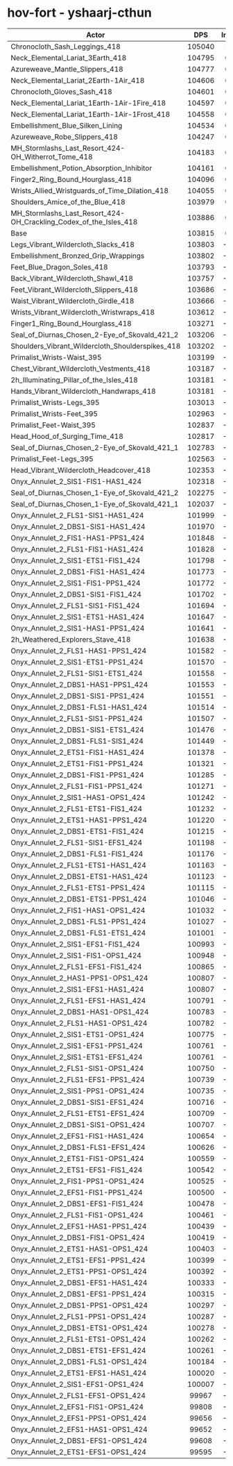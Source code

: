 # hov-fort - yshaarj-cthun
| Actor | DPS | Increase |
|---|:---:|:---:|
|Chronocloth_Sash_Leggings_418|105040|1.18%|
|Neck_Elemental_Lariat_3Earth_418|104795|0.94%|
|Azureweave_Mantle_Slippers_418|104777|0.93%|
|Neck_Elemental_Lariat_2Earth-1Air_418|104606|0.76%|
|Chronocloth_Gloves_Sash_418|104601|0.76%|
|Neck_Elemental_Lariat_1Earth-1Air-1Fire_418|104597|0.75%|
|Neck_Elemental_Lariat_1Earth-1Air-1Frost_418|104558|0.72%|
|Embellishment_Blue_Silken_Lining|104534|0.69%|
|Azureweave_Robe_Slippers_418|104247|0.42%|
|MH_Stormlashs_Last_Resort_424-OH_Witherrot_Tome_418|104183|0.35%|
|Embellishment_Potion_Absorption_Inhibitor|104161|0.33%|
|Finger2_Ring_Bound_Hourglass_418|104096|0.27%|
|Wrists_Allied_Wristguards_of_Time_Dilation_418|104055|0.23%|
|Shoulders_Amice_of_the_Blue_418|103979|0.16%|
|MH_Stormlashs_Last_Resort_424-OH_Crackling_Codex_of_the_Isles_418|103886|0.07%|
|Base|103815|0.00%|
|Legs_Vibrant_Wildercloth_Slacks_418|103803|-0.01%|
|Embellishment_Bronzed_Grip_Wrappings|103802|-0.01%|
|Feet_Blue_Dragon_Soles_418|103793|-0.02%|
|Back_Vibrant_Wildercloth_Shawl_418|103757|-0.06%|
|Feet_Vibrant_Wildercloth_Slippers_418|103686|-0.12%|
|Waist_Vibrant_Wildercloth_Girdle_418|103666|-0.14%|
|Wrists_Vibrant_Wildercloth_Wristwraps_418|103612|-0.20%|
|Finger1_Ring_Bound_Hourglass_418|103271|-0.52%|
|Seal_of_Diurnas_Chosen_2-Eye_of_Skovald_421_2|103206|-0.59%|
|Shoulders_Vibrant_Wildercloth_Shoulderspikes_418|103202|-0.59%|
|Primalist_Wrists-Waist_395|103199|-0.59%|
|Chest_Vibrant_Wildercloth_Vestments_418|103187|-0.60%|
|2h_Illuminating_Pillar_of_the_Isles_418|103181|-0.61%|
|Hands_Vibrant_Wildercloth_Handwraps_418|103181|-0.61%|
|Primalist_Wrists-Legs_395|103013|-0.77%|
|Primalist_Wrists-Feet_395|102963|-0.82%|
|Primalist_Feet-Waist_395|102837|-0.94%|
|Head_Hood_of_Surging_Time_418|102817|-0.96%|
|Seal_of_Diurnas_Chosen_2-Eye_of_Skovald_421_1|102783|-0.99%|
|Primalist_Feet-Legs_395|102563|-1.21%|
|Head_Vibrant_Wildercloth_Headcover_418|102353|-1.41%|
|Onyx_Annulet_2_SIS1-FIS1-HAS1_424|102318|-1.44%|
|Seal_of_Diurnas_Chosen_1-Eye_of_Skovald_421_2|102275|-1.48%|
|Seal_of_Diurnas_Chosen_1-Eye_of_Skovald_421_1|102037|-1.71%|
|Onyx_Annulet_2_FLS1-SIS1-HAS1_424|101999|-1.75%|
|Onyx_Annulet_2_DBS1-SIS1-HAS1_424|101970|-1.78%|
|Onyx_Annulet_2_FIS1-HAS1-PPS1_424|101848|-1.89%|
|Onyx_Annulet_2_FLS1-FIS1-HAS1_424|101828|-1.91%|
|Onyx_Annulet_2_SIS1-ETS1-FIS1_424|101798|-1.94%|
|Onyx_Annulet_2_DBS1-FIS1-HAS1_424|101773|-1.97%|
|Onyx_Annulet_2_SIS1-FIS1-PPS1_424|101772|-1.97%|
|Onyx_Annulet_2_DBS1-SIS1-FIS1_424|101702|-2.04%|
|Onyx_Annulet_2_FLS1-SIS1-FIS1_424|101694|-2.04%|
|Onyx_Annulet_2_SIS1-ETS1-HAS1_424|101647|-2.09%|
|Onyx_Annulet_2_SIS1-HAS1-PPS1_424|101641|-2.09%|
|2h_Weathered_Explorers_Stave_418|101638|-2.10%|
|Onyx_Annulet_2_FLS1-HAS1-PPS1_424|101582|-2.15%|
|Onyx_Annulet_2_SIS1-ETS1-PPS1_424|101570|-2.16%|
|Onyx_Annulet_2_FLS1-SIS1-ETS1_424|101558|-2.17%|
|Onyx_Annulet_2_DBS1-HAS1-PPS1_424|101553|-2.18%|
|Onyx_Annulet_2_DBS1-SIS1-PPS1_424|101551|-2.18%|
|Onyx_Annulet_2_DBS1-FLS1-HAS1_424|101514|-2.22%|
|Onyx_Annulet_2_FLS1-SIS1-PPS1_424|101507|-2.22%|
|Onyx_Annulet_2_DBS1-SIS1-ETS1_424|101476|-2.25%|
|Onyx_Annulet_2_DBS1-FLS1-SIS1_424|101449|-2.28%|
|Onyx_Annulet_2_ETS1-FIS1-HAS1_424|101378|-2.35%|
|Onyx_Annulet_2_ETS1-FIS1-PPS1_424|101321|-2.40%|
|Onyx_Annulet_2_DBS1-FIS1-PPS1_424|101285|-2.44%|
|Onyx_Annulet_2_FLS1-FIS1-PPS1_424|101271|-2.45%|
|Onyx_Annulet_2_SIS1-HAS1-OPS1_424|101242|-2.48%|
|Onyx_Annulet_2_FLS1-ETS1-FIS1_424|101232|-2.49%|
|Onyx_Annulet_2_ETS1-HAS1-PPS1_424|101220|-2.50%|
|Onyx_Annulet_2_DBS1-ETS1-FIS1_424|101215|-2.50%|
|Onyx_Annulet_2_FLS1-SIS1-EFS1_424|101198|-2.52%|
|Onyx_Annulet_2_DBS1-FLS1-FIS1_424|101176|-2.54%|
|Onyx_Annulet_2_FLS1-ETS1-HAS1_424|101163|-2.55%|
|Onyx_Annulet_2_DBS1-ETS1-HAS1_424|101123|-2.59%|
|Onyx_Annulet_2_FLS1-ETS1-PPS1_424|101115|-2.60%|
|Onyx_Annulet_2_DBS1-ETS1-PPS1_424|101046|-2.67%|
|Onyx_Annulet_2_FIS1-HAS1-OPS1_424|101032|-2.68%|
|Onyx_Annulet_2_DBS1-FLS1-PPS1_424|101027|-2.69%|
|Onyx_Annulet_2_DBS1-FLS1-ETS1_424|101001|-2.71%|
|Onyx_Annulet_2_SIS1-EFS1-FIS1_424|100993|-2.72%|
|Onyx_Annulet_2_SIS1-FIS1-OPS1_424|100948|-2.76%|
|Onyx_Annulet_2_FLS1-EFS1-FIS1_424|100865|-2.84%|
|Onyx_Annulet_2_HAS1-PPS1-OPS1_424|100807|-2.90%|
|Onyx_Annulet_2_SIS1-EFS1-HAS1_424|100807|-2.90%|
|Onyx_Annulet_2_FLS1-EFS1-HAS1_424|100791|-2.91%|
|Onyx_Annulet_2_DBS1-HAS1-OPS1_424|100783|-2.92%|
|Onyx_Annulet_2_FLS1-HAS1-OPS1_424|100782|-2.92%|
|Onyx_Annulet_2_SIS1-ETS1-OPS1_424|100775|-2.93%|
|Onyx_Annulet_2_SIS1-EFS1-PPS1_424|100761|-2.94%|
|Onyx_Annulet_2_SIS1-ETS1-EFS1_424|100761|-2.94%|
|Onyx_Annulet_2_FLS1-SIS1-OPS1_424|100750|-2.95%|
|Onyx_Annulet_2_FLS1-EFS1-PPS1_424|100739|-2.96%|
|Onyx_Annulet_2_SIS1-PPS1-OPS1_424|100735|-2.97%|
|Onyx_Annulet_2_DBS1-SIS1-EFS1_424|100716|-2.99%|
|Onyx_Annulet_2_FLS1-ETS1-EFS1_424|100709|-2.99%|
|Onyx_Annulet_2_DBS1-SIS1-OPS1_424|100707|-2.99%|
|Onyx_Annulet_2_EFS1-FIS1-HAS1_424|100654|-3.04%|
|Onyx_Annulet_2_DBS1-FLS1-EFS1_424|100626|-3.07%|
|Onyx_Annulet_2_ETS1-FIS1-OPS1_424|100559|-3.14%|
|Onyx_Annulet_2_ETS1-EFS1-FIS1_424|100542|-3.15%|
|Onyx_Annulet_2_FIS1-PPS1-OPS1_424|100525|-3.17%|
|Onyx_Annulet_2_EFS1-FIS1-PPS1_424|100500|-3.19%|
|Onyx_Annulet_2_DBS1-EFS1-FIS1_424|100478|-3.21%|
|Onyx_Annulet_2_FLS1-FIS1-OPS1_424|100461|-3.23%|
|Onyx_Annulet_2_EFS1-HAS1-PPS1_424|100439|-3.25%|
|Onyx_Annulet_2_DBS1-FIS1-OPS1_424|100419|-3.27%|
|Onyx_Annulet_2_ETS1-HAS1-OPS1_424|100403|-3.29%|
|Onyx_Annulet_2_ETS1-EFS1-PPS1_424|100399|-3.29%|
|Onyx_Annulet_2_ETS1-PPS1-OPS1_424|100392|-3.30%|
|Onyx_Annulet_2_DBS1-EFS1-HAS1_424|100333|-3.35%|
|Onyx_Annulet_2_DBS1-EFS1-PPS1_424|100315|-3.37%|
|Onyx_Annulet_2_DBS1-PPS1-OPS1_424|100297|-3.39%|
|Onyx_Annulet_2_FLS1-PPS1-OPS1_424|100287|-3.40%|
|Onyx_Annulet_2_DBS1-ETS1-OPS1_424|100278|-3.41%|
|Onyx_Annulet_2_FLS1-ETS1-OPS1_424|100262|-3.42%|
|Onyx_Annulet_2_DBS1-ETS1-EFS1_424|100261|-3.42%|
|Onyx_Annulet_2_DBS1-FLS1-OPS1_424|100184|-3.50%|
|Onyx_Annulet_2_ETS1-EFS1-HAS1_424|100020|-3.66%|
|Onyx_Annulet_2_SIS1-EFS1-OPS1_424|100007|-3.67%|
|Onyx_Annulet_2_FLS1-EFS1-OPS1_424|99967|-3.71%|
|Onyx_Annulet_2_EFS1-FIS1-OPS1_424|99808|-3.86%|
|Onyx_Annulet_2_EFS1-PPS1-OPS1_424|99656|-4.01%|
|Onyx_Annulet_2_EFS1-HAS1-OPS1_424|99652|-4.01%|
|Onyx_Annulet_2_DBS1-EFS1-OPS1_424|99608|-4.05%|
|Onyx_Annulet_2_ETS1-EFS1-OPS1_424|99595|-4.06%|
